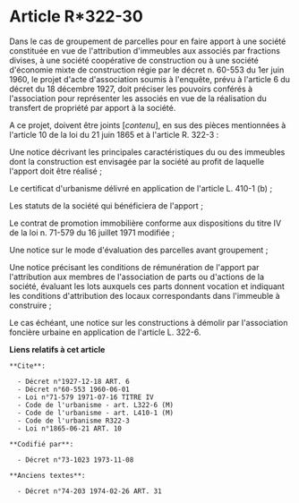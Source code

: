 # Article R*322-30

Dans le cas de groupement de parcelles pour en faire apport à une société constituée en vue de l'attribution d'immeubles aux
associés par fractions divises, à une société coopérative de construction ou à une société d'économie mixte de construction
régie par le décret n. 60-553 du 1er juin 1960, le projet d'acte d'association soumis à l'enquête, prévu à l'article 6 du
décret du 18 décembre 1927, doit préciser les pouvoirs conférés à l'association pour représenter les associés en vue de la
réalisation du transfert de propriété par apport à la société.

A ce projet, doivent être joints [*contenu*], en sus des pièces mentionnées à l'article 10 de la loi du 21 juin 1865 et à
l'article R. 322-3 :

Une notice décrivant les principales caractéristiques du ou des immeubles dont la construction est envisagée par la société
au profit de laquelle l'apport doit être réalisé ;

Le certificat d'urbanisme délivré en application de l'article L. 410-1 (b) ;

Les statuts de la société qui bénéficiera de l'apport ;

Le contrat de promotion immobilière conforme aux dispositions du titre IV de la loi n. 71-579 du 16 juillet 1971 modifiée ;

Une notice sur le mode d'évaluation des parcelles avant groupement ;

Une notice précisant les conditions de rémunération de l'apport par l'attribution aux membres de l'association de parts ou
d'actions de la société, évaluant les lots auxquels ces parts donnent vocation et indiquant les conditions d'attribution des
locaux correspondants dans l'immeuble à construire ;

Le cas échéant, une notice sur les constructions à démolir par l'association foncière urbaine en application de l'article L.
322-6.

**Liens relatifs à cet article**

	**Cite**:

	  - Décret n°1927-12-18 ART. 6
	  - Décret n°60-553 1960-06-01
	  - Loi n°71-579 1971-07-16 TITRE IV
	  - Code de l'urbanisme - art. L322-6 (M)
	  - Code de l'urbanisme - art. L410-1 (M)
	  - Code de l'urbanisme R322-3
	  - Loi n°1865-06-21 ART. 10

	**Codifié par**:

	  - Décret n°73-1023 1973-11-08

	**Anciens textes**:

	  - Décret n°74-203 1974-02-26 ART. 31
